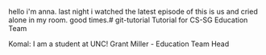 hello i'm anna. last night i watched the latest episode of this is us and cried alone in my room. good times.# git-tutorial
Tutorial for CS-SG Education Team

Komal:
I am a student at UNC!
Grant Miller - Education Team Head
